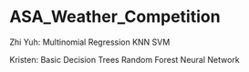 # ASA_Weather_Competition

Zhi Yuh:
Multinomial Regression
KNN
SVM

Kristen:
Basic Decision Trees
Random Forest
Neural Network





